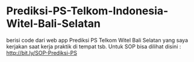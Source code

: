 # Prediksi-PS-Telkom-Indonesia-Witel-Bali-Selatan
berisi code dari web app Prediksi PS Telkom Witel Bali Selatan yang saya kerjakan saat kerja praktik di tempat tsb.
Untuk SOP bisa dilihat disini : http://bit.ly/SOP-Prediksi-PS

